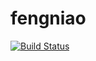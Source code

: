 # fengniao

[![Build Status](https://travis-ci.org/iCloudWorkGroup/fengniao.svg?branch=master)](https://travis-ci.org/iCloudWorkGroup/fengniao)
